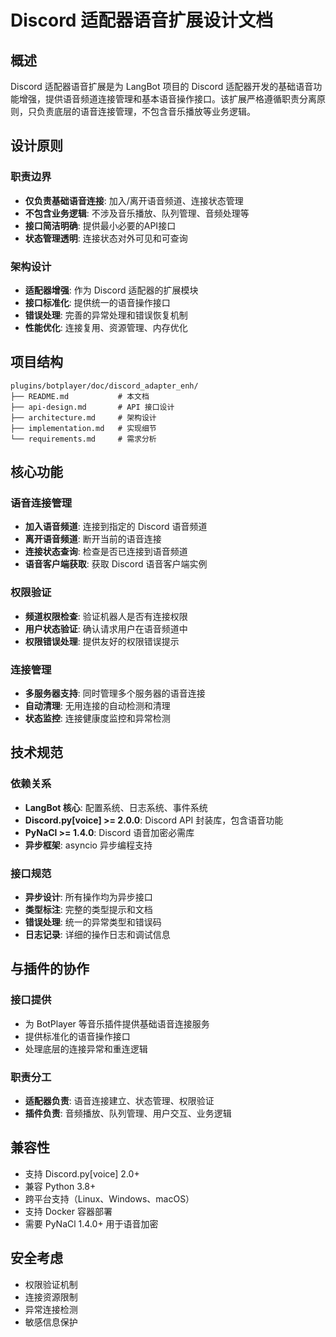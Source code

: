# Discord 适配器语音扩展设计文档

## 概述

Discord 适配器语音扩展是为 LangBot 项目的 Discord 适配器开发的基础语音功能增强，提供语音频道连接管理和基本语音操作接口。该扩展严格遵循职责分离原则，只负责底层的语音连接管理，不包含音乐播放等业务逻辑。

## 设计原则

### 职责边界
- **仅负责基础语音连接**: 加入/离开语音频道、连接状态管理
- **不包含业务逻辑**: 不涉及音乐播放、队列管理、音频处理等
- **接口简洁明确**: 提供最小必要的API接口
- **状态管理透明**: 连接状态对外可见和可查询

### 架构设计
- **适配器增强**: 作为 Discord 适配器的扩展模块
- **接口标准化**: 提供统一的语音操作接口
- **错误处理**: 完善的异常处理和错误恢复机制
- **性能优化**: 连接复用、资源管理、内存优化

## 项目结构

```
plugins/botplayer/doc/discord_adapter_enh/
├── README.md           # 本文档
├── api-design.md       # API 接口设计
├── architecture.md     # 架构设计
├── implementation.md   # 实现细节
└── requirements.md     # 需求分析
```

## 核心功能

### 语音连接管理
- **加入语音频道**: 连接到指定的 Discord 语音频道
- **离开语音频道**: 断开当前的语音连接
- **连接状态查询**: 检查是否已连接到语音频道
- **语音客户端获取**: 获取 Discord 语音客户端实例

### 权限验证
- **频道权限检查**: 验证机器人是否有连接权限
- **用户状态验证**: 确认请求用户在语音频道中
- **权限错误处理**: 提供友好的权限错误提示

### 连接管理
- **多服务器支持**: 同时管理多个服务器的语音连接
- **自动清理**: 无用连接的自动检测和清理
- **状态监控**: 连接健康度监控和异常检测

## 技术规范

### 依赖关系
- **LangBot 核心**: 配置系统、日志系统、事件系统
- **Discord.py[voice] >= 2.0.0**: Discord API 封装库，包含语音功能
- **PyNaCl >= 1.4.0**: Discord 语音加密必需库
- **异步框架**: asyncio 异步编程支持

### 接口规范
- **异步设计**: 所有操作均为异步接口
- **类型标注**: 完整的类型提示和文档
- **错误处理**: 统一的异常类型和错误码
- **日志记录**: 详细的操作日志和调试信息

## 与插件的协作

### 接口提供
- 为 BotPlayer 等音乐插件提供基础语音连接服务
- 提供标准化的语音操作接口
- 处理底层的连接异常和重连逻辑

### 职责分工
- **适配器负责**: 语音连接建立、状态管理、权限验证
- **插件负责**: 音频播放、队列管理、用户交互、业务逻辑

## 兼容性

- 支持 Discord.py[voice] 2.0+
- 兼容 Python 3.8+
- 跨平台支持（Linux、Windows、macOS）
- 支持 Docker 容器部署
- 需要 PyNaCl 1.4.0+ 用于语音加密

## 安全考虑

- 权限验证机制
- 连接资源限制
- 异常连接检测
- 敏感信息保护
